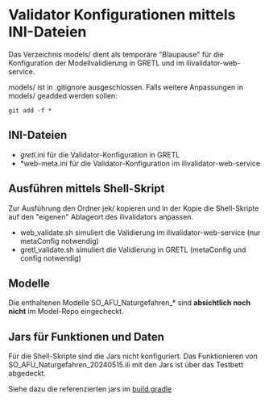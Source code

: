 # Validator Konfigurationen mittels INI-Dateien

Das Verzeichnis models/ dient als temporäre "Blaupause" für die Konfiguration der Modellvalidierung 
in GRETL und im ilivalidator-web-service.

models/ ist in .gitignore ausgeschlossen. Falls weitere Anpassungen in models/ geadded werden sollen:

    git add -f *

## INI-Dateien

* *gretl*.ini für die Validator-Konfiguration in GRETL
* *web-meta.ini für die Validator-Konfiguration im ilivalidator-web-service

## Ausführen mittels Shell-Skript

Zur Ausführung den Ordner jek/ kopieren und in der Kopie die Shell-Skripte auf den "eigenen" Ablageort des ilivalidators anpassen.

* web_validate.sh simuliert die Validierung im ilivalidator-web-service (nur metaConfig notwendig)
* gretl_validate.sh simuliert die Validierung in GRETL (metaConfig und config notwendig)

## Modelle

Die enthaltenen Modelle SO_AFU_Naturgefahren_* sind **absichtlich noch nicht** im Model-Repo eingecheckt.

## Jars für Funktionen und Daten

Für die Shell-Skripte sind die Jars nicht konfiguriert. Das Funktionieren von SO_AFU_Naturgefahren_20240515.ili mit den Jars ist über das Testbett abgedeckt.

Siehe dazu die referenzierten jars im [build.gradle](../../app/build.gradle)




